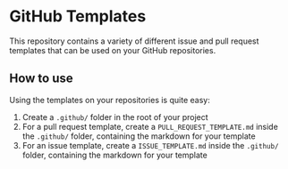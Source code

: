 # GitHub Templates

This repository contains a variety of different issue and pull request templates that can be used on your GitHub repositories.

## How to use

Using the templates on your repositories is quite easy:

1. Create a `.github/` folder in the root of your project
2. For a pull request template, create a `PULL_REQUEST_TEMPLATE.md` inside the `.github/` folder, containing the markdown for your template
3. For an issue template, create a `ISSUE_TEMPLATE.md` inside the `.github/` folder, containing the markdown for your template